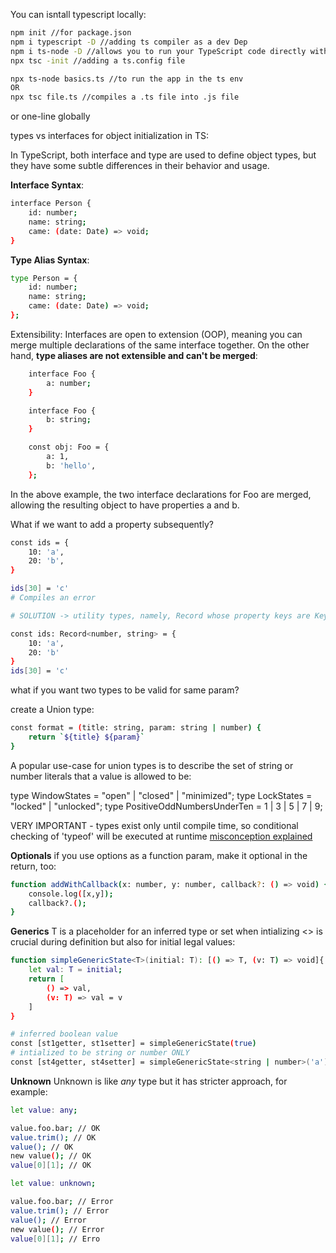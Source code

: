 You can isntall typescript locally:
```sh
npm init //for package.json
npm i typescript -D //adding ts compiler as a dev Dep
npm i ts-node -D //allows you to run your TypeScript code directly without precompiling your TypeScript code to JavaScript.
npx tsc -init //adding a ts.config file

npx ts-node basics.ts //to run the app in the ts env
OR
npx tsc file.ts //compiles a .ts file into .js file
```

or one-line globally


types vs interfaces for object initialization in TS:

In TypeScript, both interface and type are used to define object types, but they have some subtle differences in their behavior and usage.


**Interface Syntax**:

```sh
interface Person {
    id: number;
    name: string;
    came: (date: Date) => void;
}
```

**Type Alias Syntax**:

```sh
type Person = {
    id: number;
    name: string;
    came: (date: Date) => void;
};
```

Extensibility: Interfaces are open to extension (OOP), meaning you can merge multiple declarations of the same interface together. On the other hand, **type aliases are not extensible and can't be merged**:

```sh
    interface Foo {
        a: number;
    }

    interface Foo {
        b: string;
    }

    const obj: Foo = {
        a: 1,
        b: 'hello',
    };
```
In the above example, the two interface declarations for Foo are merged, allowing the resulting object to have properties a and b.


What if we want to add a property subsequently?

```sh
const ids = {
    10: 'a',
    20: 'b',
}

ids[30] = 'c'
# Compiles an error

# SOLUTION -> utility types, namely, Record whose property keys are Keys and whose property values are Type

const ids: Record<number, string> = {
    10: 'a',
    20: 'b'
}
ids[30] = 'c'
```

what if you want two types to be valid for same param?

create a Union type:

```sh
const format = (title: string, param: string | number) {
    return `${title} ${param}`
}

```
A popular use-case for union types is to describe the set of string or number literals that a value is allowed to be:

type WindowStates = "open" | "closed" | "minimized";
type LockStates = "locked" | "unlocked";
type PositiveOddNumbersUnderTen = 1 | 3 | 5 | 7 | 9;

VERY IMPORTANT - types exist only until compile time, so conditional checking of 'typeof' will be executed at runtime
[misconception explained](https://youtu.be/-TsIUuA3yyE?t=829)


**Optionals**
if you use options as a function param, make it optional in the return, too:

```sh
function addWithCallback(x: number, y: number, callback?: () => void) {
    console.log([x,y]);
    callback?.();
}
```

**Generics**
T is a placeholder for an inferred type or set when intializing <> is crucial during definition but also for initial legal values:

```sh
function simpleGenericState<T>(initial: T): [() => T, (v: T) => void]{
    let val: T = initial;
    return [
        () => val,
        (v: T) => val = v
    ]
}

# inferred boolean value
const [st1getter, st1setter] = simpleGenericState(true)
# intialized to be string or number ONLY
const [st4getter, st4setter] = simpleGenericState<string | number>('a')


```

**Unknown**
Unknown is like *any* type but it has stricter approach, for example:

```sh
let value: any;

value.foo.bar; // OK
value.trim(); // OK
value(); // OK
new value(); // OK
value[0][1]; // OK

let value: unknown;

value.foo.bar; // Error
value.trim(); // Error
value(); // Error
new value(); // Error
value[0][1]; // Erro
```